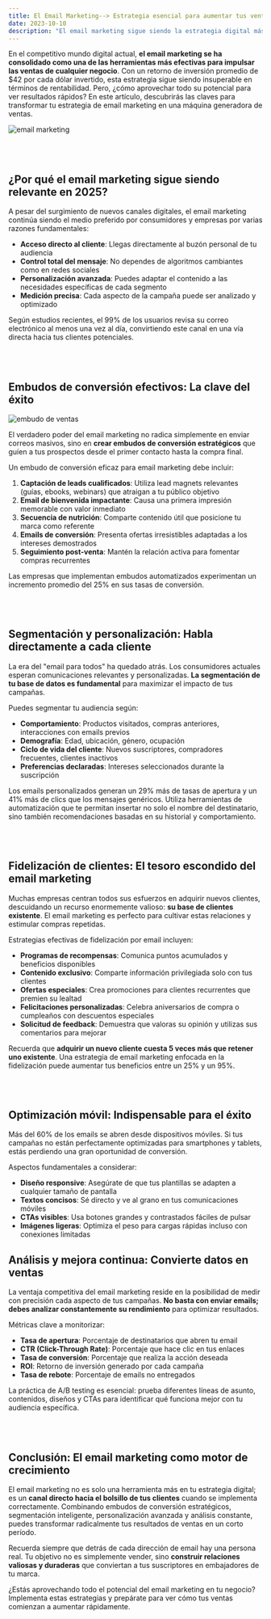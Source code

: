 ```yaml
---
title: El Email Marketing--> Estrategia esencial para aumentar tus ventas rápidamente
date: 2023-10-10
description: "El email marketing sigue siendo la estrategia digital más rentable, con un ROI de $42 por cada dólar invertido. Implementa embudos de conversión efectivos, personalización avanzada y programas de fidelización para transformar tu lista de suscriptores en una máquina generadora de ventas recurrentes."
---
```




En el competitivo mundo digital actual, **el email marketing se ha consolidado como una de las herramientas más efectivas para impulsar las ventas de cualquier negocio**. Con un retorno de inversión promedio de $42 por cada dólar invertido, esta estrategia sigue siendo insuperable en términos de rentabilidad. Pero, ¿cómo aprovechar todo su potencial para ver resultados rápidos? En este artículo, descubrirás las claves para transformar tu estrategia de email marketing en una máquina generadora de ventas.

![email marketing](https://images.unsplash.com/photo-1542744094-24638eff58bb?q=80&w=2071&auto=format&fit=crop&ixlib=rb-4.0.3&ixid=M3wxMjA3fDB8MHxwaG90by1wYWdlfHx8fGVufDB8fHx8fA%3D%3D)

<br>
<br>

## ¿Por qué el email marketing sigue siendo relevante en 2025?

A pesar del surgimiento de nuevos canales digitales, el email marketing continúa siendo el medio preferido por consumidores y empresas por varias razones fundamentales:

- **Acceso directo al cliente**: Llegas directamente al buzón personal de tu audiencia
- **Control total del mensaje**: No dependes de algoritmos cambiantes como en redes sociales
- **Personalización avanzada**: Puedes adaptar el contenido a las necesidades específicas de cada segmento
- **Medición precisa**: Cada aspecto de la campaña puede ser analizado y optimizado

Según estudios recientes, el 99% de los usuarios revisa su correo electrónico al menos una vez al día, convirtiendo este canal en una vía directa hacia tus clientes potenciales.

<br>
<br>

## Embudos de conversión efectivos: La clave del éxito

![embudo de ventas](https://upload.wikimedia.org/wikipedia/commons/7/74/Embudo_Tradicional_de_Ventas.jpg)

El verdadero poder del email marketing no radica simplemente en enviar correos masivos, sino en **crear embudos de conversión estratégicos** que guíen a tus prospectos desde el primer contacto hasta la compra final.

Un embudo de conversión eficaz para email marketing debe incluir:

1. **Captación de leads cualificados**: Utiliza lead magnets relevantes (guías, ebooks, webinars) que atraigan a tu público objetivo
2. **Email de bienvenida impactante**: Causa una primera impresión memorable con valor inmediato
3. **Secuencia de nutrición**: Comparte contenido útil que posicione tu marca como referente
4. **Emails de conversión**: Presenta ofertas irresistibles adaptadas a los intereses demostrados
5. **Seguimiento post-venta**: Mantén la relación activa para fomentar compras recurrentes

Las empresas que implementan embudos automatizados experimentan un incremento promedio del 25% en sus tasas de conversión.

<br>
<br>

## Segmentación y personalización: Habla directamente a cada cliente

La era del "email para todos" ha quedado atrás. Los consumidores actuales esperan comunicaciones relevantes y personalizadas. **La segmentación de tu base de datos es fundamental** para maximizar el impacto de tus campañas.

Puedes segmentar tu audiencia según:

- **Comportamiento**: Productos visitados, compras anteriores, interacciones con emails previos
- **Demografía**: Edad, ubicación, género, ocupación
- **Ciclo de vida del cliente**: Nuevos suscriptores, compradores frecuentes, clientes inactivos
- **Preferencias declaradas**: Intereses seleccionados durante la suscripción

Los emails personalizados generan un 29% más de tasas de apertura y un 41% más de clics que los mensajes genéricos. Utiliza herramientas de automatización que te permitan insertar no solo el nombre del destinatario, sino también recomendaciones basadas en su historial y comportamiento.

<br>
<br>

## Fidelización de clientes: El tesoro escondido del email marketing

Muchas empresas centran todos sus esfuerzos en adquirir nuevos clientes, descuidando un recurso enormemente valioso: **su base de clientes existente**. El email marketing es perfecto para cultivar estas relaciones y estimular compras repetidas.

Estrategias efectivas de fidelización por email incluyen:

- **Programas de recompensas**: Comunica puntos acumulados y beneficios disponibles
- **Contenido exclusivo**: Comparte información privilegiada solo con tus clientes
- **Ofertas especiales**: Crea promociones para clientes recurrentes que premien su lealtad
- **Felicitaciones personalizadas**: Celebra aniversarios de compra o cumpleaños con descuentos especiales
- **Solicitud de feedback**: Demuestra que valoras su opinión y utilizas sus comentarios para mejorar

Recuerda que **adquirir un nuevo cliente cuesta 5 veces más que retener uno existente**. Una estrategia de email marketing enfocada en la fidelización puede aumentar tus beneficios entre un 25% y un 95%.


<br>
<br>

## Optimización móvil: Indispensable para el éxito

Más del 60% de los emails se abren desde dispositivos móviles. Si tus campañas no están perfectamente optimizadas para smartphones y tablets, estás perdiendo una gran oportunidad de conversión.

Aspectos fundamentales a considerar:

- **Diseño responsive**: Asegúrate de que tus plantillas se adapten a cualquier tamaño de pantalla
- **Textos concisos**: Sé directo y ve al grano en tus comunicaciones móviles
- **CTAs visibles**: Usa botones grandes y contrastados fáciles de pulsar
- **Imágenes ligeras**: Optimiza el peso para cargas rápidas incluso con conexiones limitadas

## Análisis y mejora continua: Convierte datos en ventas

La ventaja competitiva del email marketing reside en la posibilidad de medir con precisión cada aspecto de tus campañas. **No basta con enviar emails; debes analizar constantemente su rendimiento** para optimizar resultados.

Métricas clave a monitorizar:

- **Tasa de apertura**: Porcentaje de destinatarios que abren tu email
- **CTR (Click-Through Rate)**: Porcentaje que hace clic en tus enlaces
- **Tasa de conversión**: Porcentaje que realiza la acción deseada
- **ROI**: Retorno de inversión generado por cada campaña
- **Tasa de rebote**: Porcentaje de emails no entregados

La práctica de A/B testing es esencial: prueba diferentes líneas de asunto, contenidos, diseños y CTAs para identificar qué funciona mejor con tu audiencia específica.

<br>
<br> 

## Conclusión: El email marketing como motor de crecimiento

El email marketing no es solo una herramienta más en tu estrategia digital; es un **canal directo hacia el bolsillo de tus clientes** cuando se implementa correctamente. Combinando embudos de conversión estratégicos, segmentación inteligente, personalización avanzada y análisis constante, puedes transformar radicalmente tus resultados de ventas en un corto período.

Recuerda siempre que detrás de cada dirección de email hay una persona real. Tu objetivo no es simplemente vender, sino **construir relaciones valiosas y duraderas** que conviertan a tus suscriptores en embajadores de tu marca.

¿Estás aprovechando todo el potencial del email marketing en tu negocio? Implementa estas estrategias y prepárate para ver cómo tus ventas comienzan a aumentar rápidamente.


